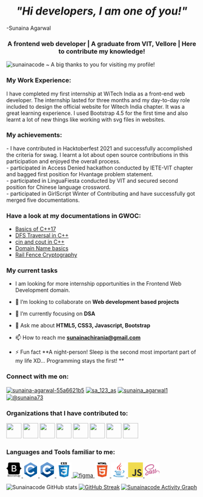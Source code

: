 <h1 align="center"> <em>"Hi developers, I am one of you!" </em> <br></h1>
                                       -Sunaina Agarwal
                                       

<h3 align="center">A frontend web developer | A graduate from VIT, Vellore | Here to contribute my knowledge!</h3>

<img src="https://komarev.com/ghpvc/?username=sunainacode&label=Profile%20views&color=0e75b6&style=flat" alt="sunainacode" /> ~ A big thanks to you for visiting my profile! 

<h3>My Work Experience: </h3>I have completed my first internship at WiTech India as a front-end web developer. The internship lasted for three months and my day-to-day role included to design the official website for Witech India chapter. It was a great learning experience. I used Bootstrap 4.5 for the first time and also learnt a lot of new things like working with svg files in websites.

<h3>My achievements: </h3>
- I have contributed in Hacktoberfest 2021 and successfully accomplished the criteria for swag. I learnt a lot about open source contributions in this participation and enjoyed the overall process. <br>
- participated in Access Denied hackathon conducted by IETE-VIT chapter and bagged first position for Hvantage problem statement. <br>
- participated in LinguaFiesta conducted by VIT and secured second position for Chinese language crossword. <br>
- participated in GirlScript Winter of Contributing and have successfully got merged five documentations. <br>

<h3>Have a look at my documentations in GWOC:</h3>

- [Basics of C++17](https://github.com/girlscript/winter-of-contributing/blob/C_CPP/C_CPP/C%2B%2B%2017/C%2B%2B17_basics.md)
- [DFS Traversal in C++](https://github.com/girlscript/winter-of-contributing/blob/C_CPP/C_CPP/Data%20Structures/Binary%20Search%20Tree/DFS_traversal_one_shot.md)
- [cin and cout in C++](https://github.com/girlscript/winter-of-contributing/blob/C_CPP/C_CPP/Input%20%26%20Output%20Operations/cin_cout-in-cpp.md)
- [Domain Name basics](https://github.com/girlscript/winter-of-contributing/blob/Frontend_Web_Development_HTML_CSS_JS/Web_Development/FrontEnd/Domain_Name_Basics.md)
- [Rail Fence Cryptography](https://github.com/Sunainacode/winter-of-contributing/blob/C_CPP/C_CPP/Cryptography/Rail_Fence_enc_dec.md)

<h3> My current tasks </h3>

- I am looking for more internship opportunities in the Frontend Web Development domain. 

- 👯 I’m looking to collaborate on **Web development based projects**

- 🤝 I’m currently focusing on **DSA**

- 💬 Ask me about **HTML5, CSS3, Javascript, Bootstrap**

- 📫 How to reach me **sunainachirania@gmail.com**


- ⚡ Fun fact **A night-person! Sleep is the second most important part of my life XD... Programming stays the first! **


<h3 align="left">Connect with me on:</h3>
<p>
<a href="https://linkedin.com/in/sunaina-agarwal-55a6621b5" target="blank"><img align="center" src="https://cdn.jsdelivr.net/npm/simple-icons@3.0.1/icons/linkedin.svg" alt="sunaina-agarwal-55a6621b5" height="30" width="40" /></a>
<a href="https://www.codechef.com/users/sa_123_as" target="blank"><img align="center" src="https://cdn.jsdelivr.net/npm/simple-icons@3.1.0/icons/codechef.svg" alt="sa_123_as" height="30" width="40" /></a>
<a href="https://www.hackerrank.com/sunaina_agarwal1" target="blank"><img align="center" src="https://cdn.jsdelivr.net/npm/simple-icons@3.0.1/icons/hackerrank.svg" alt="sunaina_agarwal1" height="30" width="40" /></a>
<a href="https://www.hackerearth.com/@sunaina73" target="blank"><img align="center" src="https://cdn.jsdelivr.net/npm/simple-icons@3.0.1/icons/hackerearth.svg" alt="@sunaina73" height="30" width="40" /></a></p>

### Organizations that I have contributed to:

[<img src= "https://avatars.githubusercontent.com/u/71984945?s=200&v=4" height= "40" width= "40">](https://github.com/IEEE-WIE-VIT)
[<img src= "https://avatars.githubusercontent.com/u/60400682?s=200&v=4" height= "40" width= "40">](https://github.com/ISTE-VIT)
[<img src= "https://avatars.githubusercontent.com/u/91321327?s=200&v=4" height= "40" width= "40">](https://github.com/TLE-MEC)
[<img src= "https://avatars.githubusercontent.com/u/67384272?s=200&v=4" height= "40" width= "40">](https://github.com/MakeContributions)
[<img src= "https://avatars.githubusercontent.com/u/37713493?s=88&v=4" height= "40" width= "40">](https://github.com/firstcontributions)
[<img src= "https://avatars.githubusercontent.com/u/27850350?s=200&v=4" height= "40" width= "40">](https://github.com/girlscript)
[<img src= "https://avatars.githubusercontent.com/u/35373879?s=200&v=4" height= "40" width= "40">](https://github.com/zero-to-mastery)
[<img src= "https://avatars.githubusercontent.com/u/91822756?s=200&v=4" height= "40" width= "40">](https://github.com/DankIndianCoders)

<h3 align="left">Languages and Tools familiar to me:</h3>
<p>
<a href="https://getbootstrap.com" target="_blank"> <img src="https://raw.githubusercontent.com/devicons/devicon/master/icons/bootstrap/bootstrap-plain-wordmark.svg" alt="bootstrap" width="40" height="40"/> </a> <a href="https://www.cprogramming.com/" target="_blank"> <img src="https://raw.githubusercontent.com/devicons/devicon/master/icons/c/c-original.svg" alt="c" width="40" height="40"/> </a> <a href="https://www.w3schools.com/cpp/" target="_blank"> <img src="https://raw.githubusercontent.com/devicons/devicon/master/icons/cplusplus/cplusplus-original.svg" alt="cplusplus" width="40" height="40"/> </a> <a href="https://www.w3schools.com/css/" target="_blank"> <img src="https://raw.githubusercontent.com/devicons/devicon/master/icons/css3/css3-original-wordmark.svg" alt="css3" width="40" height="40"/> </a> <a href="https://www.figma.com/" target="_blank"> <img src="https://www.vectorlogo.zone/logos/figma/figma-icon.svg" alt="figma" width="40" height="40"/> </a> <a href="https://www.w3.org/html/" target="_blank"> <img src="https://raw.githubusercontent.com/devicons/devicon/master/icons/html5/html5-original-wordmark.svg" alt="html5" width="40" height="40"/> </a> <a href="https://www.java.com" target="_blank"> <img src="https://raw.githubusercontent.com/devicons/devicon/master/icons/java/java-original.svg" alt="java" width="40" height="40"/> </a> <a href="https://developer.mozilla.org/en-US/docs/Web/JavaScript" target="_blank"> <img src="https://raw.githubusercontent.com/devicons/devicon/master/icons/javascript/javascript-original.svg" alt="javascript" width="40" height="40"/> </a> <a href="https://sass-lang.com" target="_blank"> <img src="https://raw.githubusercontent.com/devicons/devicon/master/icons/sass/sass-original.svg" alt="sass" width="40" height="40"/> </a>
</p>
  
![Sunainacode GitHub stats](https://github-readme-stats.vercel.app/api?username=Sunainacode&show_icons=true&theme=radical) 
[![GitHub Streak](https://github-readme-streak-stats.herokuapp.com/?user=Sunainacode&theme=radical)](https://git.io/streak-stats) 
<a href="https://github.com/ashutosh00710/github-readme-activity-graph"><img alt="Sunainacode Activity Graph" src="https://activity-graph.herokuapp.com/graph?username=Sunainacode&bg_color=1F222E&color=F8D866&line=F85D7F&point=FFFFFF&hide_border=true" /></a>

